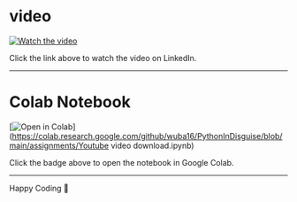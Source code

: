 # video 

[![Watch the video](https://img.youtube.com/vi/YOUR_VIDEO_ID/0.jpg)](https://www.linkedin.com/feed/update/urn:li:activity:YOUR_LINKEDIN_VIDEO_LINK)

Click the link above to watch the video on LinkedIn.

---

# Colab Notebook

[![Open in Colab](https://colab.research.google.com/assets/colab-badge.svg)](https://colab.research.google.com/github/wuba16/PythonInDisguise/blob/main/assignments/Youtube video download.ipynb)

Click the badge above to open the notebook in Google Colab.

---

Happy Coding 🙂

